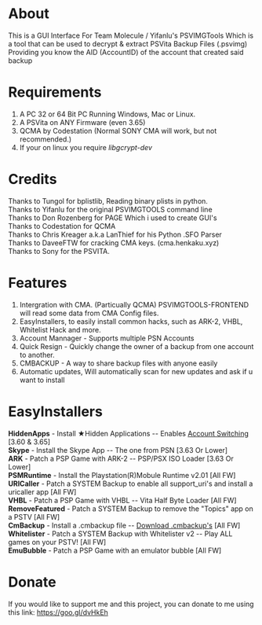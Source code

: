 # About
This is a GUI Interface For Team Molecule / Yifanlu's PSVIMGTools 
Which is a tool that can be used to decrypt & extract PSVita Backup Files (.psvimg) Providing you know the AID (AccountID)
of the account that created said backup

# Requirements
1. A PC 32 or 64 Bit PC Running Windows, Mac or Linux. 
2. A PSVita on ANY Firmware (even 3.65)
3. QCMA by Codestation (Normal SONY CMA will work, but not recommended.)
4. If your on linux you require *libgcrypt-dev*

# Credits
Thanks to Tungol for bplistlib, Reading binary plists in python.              
Thanks to Yifanlu for the original PSVIMGTOOLS command line                 
Thanks to Don Rozenberg for PAGE Which i used to create GUI's                  
Thanks to Codestation for QCMA                  
Thanks to Chris Kreager a.k.a LanThief for his Python .SFO Parser             
Thanks to DaveeFTW for cracking CMA keys. (cma.henkaku.xyz)               
Thanks to Sony for the PSVITA.               

# Features
1. Intergration with CMA. (Particually QCMA) PSVIMGTOOLS-FRONTEND will read some data from CMA Config files.
2. EasyInstallers, to easily install common hacks, such as ARK-2, VHBL, Whitelist Hack and more.
3. Account Mannager - Supports multiple PSN Accounts
5. Quick Resign - Quickly change the owner of a backup from one account to another.
6. CMBACKUP - A way to share backup files with anyone easily
7. Automatic updates, Will automatically scan for new updates and ask if u want to install

# EasyInstallers
**HiddenApps** - Install ★Hidden Applications -- Enables [Account Switching](https://pastebin.com/raw/CiTUyjr4) [3.60 & 3.65]      
**Skype** - Install the Skype App -- The one from PSN [3.63 Or Lower]                                                
**ARK** - Patch a PSP Game with ARK-2 -- PSP/PSX ISO Loader [3.63 Or Lower]                                    
**PSMRuntime** - Install the Playstation(R)Mobule Runtime v2.01 [All FW]                                       
**URICaller** - Patch a SYSTEM Backup to enable all support_uri's and install a uricaller app [All FW]                      
**VHBL** - Patch a PSP Game with VHBL -- Vita Half Byte Loader [All FW]                             
**RemoveFeatured** - Patch a SYSTEM Backup to remove the "Topics" app on a PSTV [All FW]                                
**CmBackup** - Install a .cmbackup file -- [Download .cmbackup's](https://drive.google.com/open?id=0B8wXQbm9DD-6UndjcWFWNV9JTlk) [All FW]                                       
**Whitelister** - Patch a SYSTEM Backup with Whitelister v2 -- Play ALL games on your PSTV! [All FW]                      
**EmuBubble** - Patch a PSP Game with an emulator bubble [All FW]               

# Donate
If you would like to support me and this project, you can donate to me using this link:
https://goo.gl/dvHkEh
